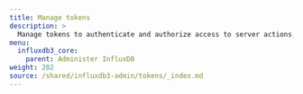 ```yaml
---
title: Manage tokens
description: >
  Manage tokens to authenticate and authorize access to server actions, resources, and data in an {{< product-name >}} instance.
menu:
  influxdb3_core:
    parent: Administer InfluxDB
weight: 202
source: /shared/influxdb3-admin/tokens/_index.md
---
```


<!-- The content for this page is at
// SOURCE content/shared/influxdb3-admin/tokens/_index.md
-->